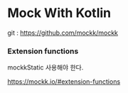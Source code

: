 # Mock With Kotlin

git : https://github.com/mockk/mockk


### Extension functions

mockkStatic 사용해야 한다. 

https://mockk.io/#extension-functions